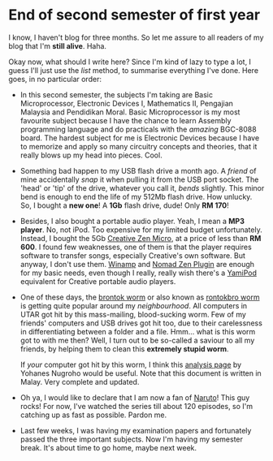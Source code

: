 End of second semester of first year
===

I know, I haven't blog for three months. So let me assure to all readers of my blog that I'm **still alive**. Haha.

Okay now, what should I write here? Since I'm kind of lazy to type a lot, I guess I'll just use the *list* method, to summarise everything I've done. Here goes, in no particular order:

- In this second semester, the subjects I'm taking are Basic Microprocessor, Electronic Devices I, Mathematics II, <span lang="ms" title="Malaysian Studies">Pengajian Malaysia</span> and <span lang="ms" title="Moral Education">Pendidikan Moral</span>. Basic Microprocessor is my most favourite subject because I have the chance to learn Assembly programming language and do practicals with the *amazing* BGC-8088 board. The hardest subject for me is Electronic Devices because I have to memorize and apply so many circuitry concepts and theories, that it really blows up my head into pieces. Cool.

- Something bad happen to my USB flash drive a month ago. A *friend* of mine accidentally *snap* it when pulling it from the USB port socket. The 'head' or 'tip' of the drive, whatever you call it, *bends* slightly. This minor bend is enough to end the life of my 512Mb flash drive. How unlucky. So, I bought a **new one**! A **1Gb** flash drive, dude! Only **RM 170**!

- Besides, I also bought a portable audio player. Yeah, I mean a **MP3 player**. No, not iPod. Too expensive for my limited budget unfortunately. Instead, I bought the 5Gb [Creative Zen Micro](http://www.creative.com/products/mp3/zenmicro/), at a price of less than **RM 600**. I found few weaknesses, one of them is that the player requires software to transfer songs, especially Creative's own software. But anyway, I don't use them. [Winamp](http://winamp.com/) and [Nomad Zen Plugin](http://winampzenplugin.sourceforge.net/) are enough for my basic needs, even though I really, really wish there's a [YamiPod](http://www.yamipod.com/ "Yet another iPod manager") equivalent for Creative portable audio players.

- One of these days, the [brontok worm](http://google.com/search?q=brontok+worm "Google Search: brontok worm") or also known as [rontokbro worm](http://google.com/search?q=rontokbro+worm "rontokbro worm") is getting quite popular around my *neighbourhood*. All computers in UTAR got hit by this mass-mailing, blood-sucking worm. Few of my friends' computers and USB drives got hit too, due to their carelessness in differentiating between a folder and a file. Hmm... what is this worm got to with me then? Well, I turn out to be so-called a saviour to all my friends, by helping them to clean this **extremely stupid worm**.

	If *your* computer got hit by this worm, I think this [analysis page](http://www.compactbyte.com/brontok/ "Analisis Lengkap Virus Brontok") by Yohanes Nugroho would be useful. Note that this document is written in Malay. Very complete and updated.

- Oh ya, I would like to declare that I am now a fan of [Naruto](http://en.wikipedia.org/wiki/Naruto)! This guy rocks! For now, I've watched the series till about 120 episodes, so I'm catching up as fast as possible. Pardon me.

- Last few weeks, I was having my examination papers and fortunately passed the three important subjects. Now I'm having my semester break. It's about time to go home, maybe next week.